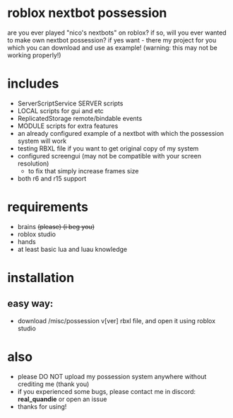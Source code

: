 # roblox nextbot possession
are you ever played "nico's nextbots" on roblox?
if so, will you ever wanted to make own nextbot possession?
if yes want - there my project for you which you can download and use as example!
(warning: this may not be working properly!)

# includes
- ServerScriptService SERVER scripts
- LOCAL scripts for gui and etc
- ReplicatedStorage remote/bindable events
- MODULE scripts for extra features
- an already configured example of a nextbot with which the possession system will work
- testing RBXL file if you want to get original copy of my system
- configured screengui (may not be compatible with your screen resolution)
  - to fix that simply increase frames size
- both r6 and r15 support

# requirements
- brains ~~(please) (i beg you)~~
- roblox studio
- hands
- at least basic lua and luau knowledge

# installation
## easy way:
- download /misc/possession v[ver] rbxl file, and open it using roblox studio

# also
- please DO NOT upload my possession system anywhere without crediting me (thank you)
- if you experienced some bugs, please contact me in discord: **real_quandie** or open an issue
- thanks for using!
